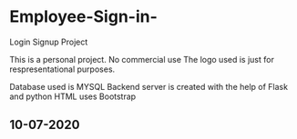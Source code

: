 # Employee-Sign-in-
Login Signup Project

This is a personal project. No commercial use
The logo used is just for respresentational purposes.


Database used is MYSQL
Backend server is created with the help of Flask and python
HTML uses Bootstrap

10-07-2020
----------------------------------------


